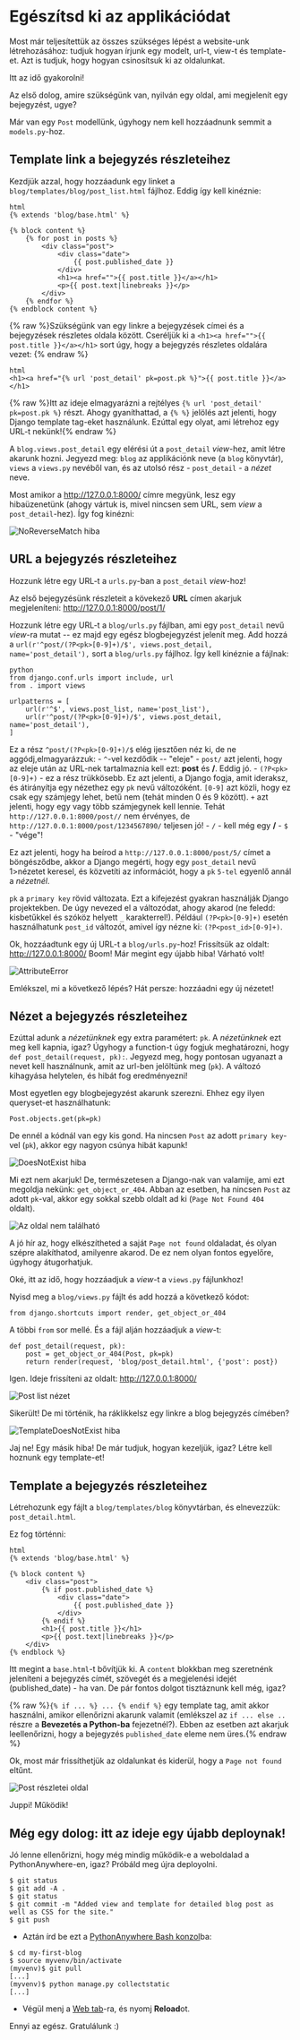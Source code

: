 # Egészítsd ki az applikációdat

Most már teljesítettük az összes szükséges lépést a website-unk létrehozásához: tudjuk hogyan írjunk egy modelt, url-t, view-t és template-et. Azt is tudjuk, hogy hogyan csinosítsuk ki az oldalunkat.

Itt az idő gyakorolni!

Az első dolog, amire szükségünk van, nyilván egy oldal, ami megjelenít egy bejegyzést, ugye?

Már van egy `Post` modellünk, úgyhogy nem kell hozzáadnunk semmit a `models.py`-hoz.

## Template link a bejegyzés részleteihez

Kezdjük azzal, hogy hozzáadunk egy linket a `blog/templates/blog/post_list.html` fájlhoz. Eddig így kell kinéznie:

    html
    {% extends 'blog/base.html' %}
    
    {% block content %}
        {% for post in posts %}
            <div class="post">
                <div class="date">
                    {{ post.published_date }}
                </div>
                <h1><a href="">{{ post.title }}</a></h1>
                <p>{{ post.text|linebreaks }}</p>
            </div>
        {% endfor %}
    {% endblock content %}
    
    

{% raw %}Szükségünk van egy linkre a bejegyzések címei és a bejegyzések részletes oldala között. Cseréljük ki a `<h1><a href="">{{ post.title }}</a></h1>` sort úgy, hogy a bejegyzés részletes oldalára vezet: {% endraw %}

    html
    <h1><a href="{% url 'post_detail' pk=post.pk %}">{{ post.title }}</a></h1>
    

{% raw %}Itt az ideje elmagyarázni a rejtélyes `{% url 'post_detail' pk=post.pk %}` részt. Ahogy gyaníthattad, a `{% %}` jelölés azt jelenti, hogy Django template tag-eket használunk. Ezúttal egy olyat, ami létrehoz egy URL-t nekünk!{% endraw %}

A `blog.views.post_detail` egy elérési út a `post_detail` *view*-hez, amit létre akarunk hozni. Jegyezd meg: `blog` az applikációnk neve (a `blog` könyvtár), `views` a `views.py` nevéből van, és az utolsó rész - `post_detail` - a *nézet* neve.

Most amikor a http://127.0.0.1:8000/ címre megyünk, lesz egy hibaüzenetünk (ahogy vártuk is, mivel nincsen sem URL, sem *view* a `post_detail`-hez). Így fog kinézni:

![NoReverseMatch hiba][1]

 [1]: images/no_reverse_match2.png

## URL a bejegyzés részleteihez

Hozzunk létre egy URL-t a `urls.py`-ban a `post_detail` *view*-hoz!

Az első bejegyzésünk részleteit a kövekező **URL** címen akarjuk megjeleníteni: http://127.0.0.1:8000/post/1/

Hozzunk létre egy URL-t a `blog/urls.py` fájlban, ami egy `post_detail` nevű *view*-ra mutat -- ez majd egy egész blogbejegyzést jelenít meg. Add hozzá a `url(r'^post/(?P<pk>[0-9]+)/$', views.post_detail, name='post_detail'),` sort a `blog/urls.py` fájlhoz. Így kell kinéznie a fájlnak:

    python
    from django.conf.urls import include, url
    from . import views
    
    urlpatterns = [
        url(r'^$', views.post_list, name='post_list'),
        url(r'^post/(?P<pk>[0-9]+)/$', views.post_detail, name='post_detail'),
    ]
    

Ez a rész `^post/(?P<pk>[0-9]+)/$` elég ijesztően néz ki, de ne aggódj,elmagyarázzuk: - `^`-vel kezdődik -- "eleje" - `post/` azt jelenti, hogy az eleje után az URL-nek tartalmaznia kell ezt: **post** és **/**. Eddig jó. - `(?P<pk>[0-9]+)` - ez a rész trükkösebb. Ez azt jelenti, a Django fogja, amit ideraksz, és átirányítja egy nézethez egy `pk` nevű változóként. `[0-9]` azt közli, hogy ez csak egy számjegy lehet, betű nem (tehát minden 0 és 9 között). `+` azt jelenti, hogy egy vagy több számjegynek kell lennie. Tehát `http://127.0.0.1:8000/post//` nem érvényes, de `http://127.0.0.1:8000/post/1234567890/` teljesen jó! - `/` - kell még egy **/** - `$` - "vége"!

Ez azt jelenti, hogy ha beírod a `http://127.0.0.1:8000/post/5/` címet a böngésződbe, akkor a Django megérti, hogy egy `post_detail` nevű 1>nézetet</em> keresel, és közvetíti az információt, hogy a `pk` `5-tel` egyenlő annál a *nézetnél*.

`pk` a `primary key` rövid változata. Ezt a kifejezést gyakran használják Django projektekben. De úgy nevezed el a változódat, ahogy akarod (ne feledd: kisbetűkkel és szóköz helyett `_` karakterrel!). Például `(?P<pk>[0-9]+)` esetén használhatunk `post_id` változót, amivel így nézne ki: `(?P<post_id>[0-9]+)`.

Ok, hozzáadtunk egy új URL-t a `blog/urls.py`-hoz! Frissítsük az oldalt: http://127.0.0.1:8000/ Boom! Már megint egy újabb hiba! Várható volt!

![AttributeError][2]

 [2]: images/attribute_error2.png

Emlékszel, mi a következő lépés? Hát persze: hozzáadni egy új nézetet!

## Nézet a bejegyzés részleteihez

Ezúttal adunk a *nézetünknek* egy extra paramétert: `pk`. A *nézetünknek* ezt meg kell kapnia, igaz? Úgyhogy a function-t úgy fogjuk meghatározni, hogy `def post_detail(request, pk):`. Jegyezd meg, hogy pontosan ugyanazt a nevet kell használnunk, amit az url-ben jelöltünk meg (`pk`). A változó kihagyása helytelen, és hibát fog eredményezni!

Most egyetlen egy blogbejegyzést akarunk szerezni. Ehhez egy ilyen queryset-et használhatunk:

    Post.objects.get(pk=pk)
    

De ennél a kódnál van egy kis gond. Ha nincsen `Post` az adott `primary key`-vel (`pk`), akkor egy nagyon csúnya hibát kapunk!

![DoesNotExist hiba][3]

 [3]: images/does_not_exist2.png

Mi ezt nem akarjuk! De, természetesen a Django-nak van valamije, ami ezt megoldja nekünk: `get_object_or_404`. Abban az esetben, ha nincsen `Post` az adott `pk`-val, akkor egy sokkal szebb oldalt ad ki (`Page Not Found 404` oldalt).

![Az oldal nem található][4]

 [4]: images/404_2.png

A jó hír az, hogy elkészítheted a saját `Page not found` oldaladat, és olyan szépre alakíthatod, amilyenre akarod. De ez nem olyan fontos egyelőre, úgyhogy átugorhatjuk.

Oké, itt az idő, hogy hozzáadjuk a *view*-t a `views.py` fájlunkhoz!

Nyisd meg a `blog/views.py` fájlt és add hozzá a következő kódot:

    from django.shortcuts import render, get_object_or_404
    

A többi `from` sor mellé. És a fájl alján hozzáadjuk a *view*-t:

    def post_detail(request, pk):
        post = get_object_or_404(Post, pk=pk)
        return render(request, 'blog/post_detail.html', {'post': post})
    

Igen. Ideje frissíteni az oldalt: http://127.0.0.1:8000/

![Post list nézet][5]

 [5]: images/post_list2.png

Sikerült! De mi történik, ha ráklikkelsz egy linkre a blog bejegyzés címében?

![TemplateDoesNotExist hiba][6]

 [6]: images/template_does_not_exist2.png

Jaj ne! Egy másik hiba! De már tudjuk, hogyan kezeljük, igaz? Létre kell hoznunk egy template-et!

## Template a bejegyzés részleteihez

Létrehozunk egy fájlt a `blog/templates/blog` könyvtárban, és elnevezzük: `post_detail.html`.

Ez fog történni:

    html
    {% extends 'blog/base.html' %}
    
    {% block content %}
        <div class="post">
            {% if post.published_date %}
                <div class="date">
                    {{ post.published_date }}
                </div>
            {% endif %}
            <h1>{{ post.title }}</h1>
            <p>{{ post.text|linebreaks }}</p>
        </div>
    {% endblock %}
    

Itt megint a `base.html`-t bővítjük ki. A `content` blokkban meg szeretnénk jeleníteni a bejegyzés címét, szövegét és a megjelenési idejét (published_date) - ha van. De pár fontos dolgot tisztáznunk kell még, igaz?

{% raw %}`{% if ... %} ... {% endif %}` egy template tag, amit akkor használni, amikor ellenőrizni akarunk valamit (emlékszel az `if ... else ..` részre a **Bevezetés a Python-ba** fejezetnél?). Ebben az esetben azt akarjuk leellenőrizni, hogy a bejegyzés `published_date` eleme nem üres.{% endraw %}

Ok, most már frissíthetjük az oldalunkat és kiderül, hogy a `Page not found` eltűnt.

![Post részletei oldal][7]

 [7]: images/post_detail2.png

Juppi! Működik!

## Még egy dolog: itt az ideje egy újabb deploynak!

Jó lenne ellenőrizni, hogy még mindig működik-e a weboldalad a PythonAnywhere-en, igaz? Próbáld meg újra deployolni.

    $ git status
    $ git add -A .
    $ git status
    $ git commit -m "Added view and template for detailed blog post as well as CSS for the site."
    $ git push
    

*   Aztán írd be ezt a [PythonAnywhere Bash konzol][8]ba:

 [8]: https://www.pythonanywhere.com/consoles/

    $ cd my-first-blog
    $ source myvenv/bin/activate
    (myvenv)$ git pull
    [...]
    (myvenv)$ python manage.py collectstatic
    [...]
    

*   Végül menj a [Web tab][9]-ra, és nyomj **Reload**ot.

 [9]: https://www.pythonanywhere.com/web_app_setup/

Ennyi az egész. Gratulálunk :)